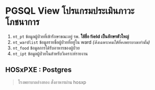 # PGSQL View โปรแกรมประเมินภาวะโภชนาการ

1. `nt_pt` ข้อมูลผู้ป่วยที่เข้ารักษาขณะอยู่ รพ. **ใช้ชื่อ field เป็นอักษรตัวใหญ่**
2. `nt_wardlist` ข้อมูลรายชื่อผู้ป่วยที่อยู่ใน ward *(ดึงเฉพาะคนไข้ที่คงพยาบาลเท่านั้น)*
3. `nt_food` ข้อมูลการได้รับอาหารของผู้ป่วย
4. `nt_ipt` ข้อมูลผู้ป่วยในสำหรับวิเคราะห์รายงาน

## HOSxPXE : Postgres

> โรงพยาบาลอ่างทอง สั่งอาหารผ่าน hosxp
